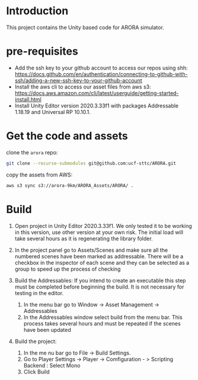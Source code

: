 # Introduction 
This project contains the Unity based code for ARORA simulator.

# pre-requisites

* Add the ssh key to your github account to access our repos using shh: https://docs.github.com/en/authentication/connecting-to-github-with-ssh/adding-a-new-ssh-key-to-your-github-account
* Install the aws cli to access our asset files from aws s3: https://docs.aws.amazon.com/cli/latest/userguide/getting-started-install.html
* Install Unity Editor version 2020.3.33f1 with packages Addressable 1.18.19 and Universal RP 10.10.1.

# Get the code and assets

clone the `arora` repo:

```sh
git clone --recurse-submodules git@github.com:ucf-sttc/ARORA.git
```

copy the assets from AWS:

```sh
aws s3 sync s3://arora-9km/ARORA_Assets/ARORA/ .
```

# Build 
1. Open project in Unity Editor 2020.3.33f1. We only tested it to be working in this version, use other version at your own risk. The initial load will take several hours as it is regenerating the library folder.
   
2. In the project panel go to Assets/Scenes and make sure all the numbered scenes have been marked as addressable. There will be a checkbox in the inspector of each scene and they can be selected as a group to speed up the process of checking

3. Build the Addressables: If you intend to create an executable this step must be completed before beginning the build. It is not necessary for testing in the editor. 
   1. In the menu bar go to Window -> Asset Management -> Addressables
   2. In the Addressables window select build from the menu bar. This process takes several hours and must be repeated if the scenes have been updated

4. Build the project: 

   1. In the me nu bar go to File -> Build Settings.
   2. Go to Player Settings -> Player -> Comfiguration - > Scripting Backend : Select Mono
   3. Click Build
